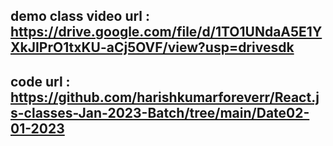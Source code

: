 ## demo class video url : https://drive.google.com/file/d/1TO1UNdaA5E1YXkJIPrO1txKU-aCj5OVF/view?usp=drivesdk

## code url : https://github.com/harishkumarforeverr/React.js-classes-Jan-2023-Batch/tree/main/Date02-01-2023
